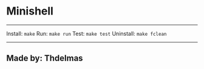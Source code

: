 # Minishell
___

Install: `make`
Run: `make run`
Test: `make test`
Uninstall: `make fclean`

---
Made by: Thdelmas
---
